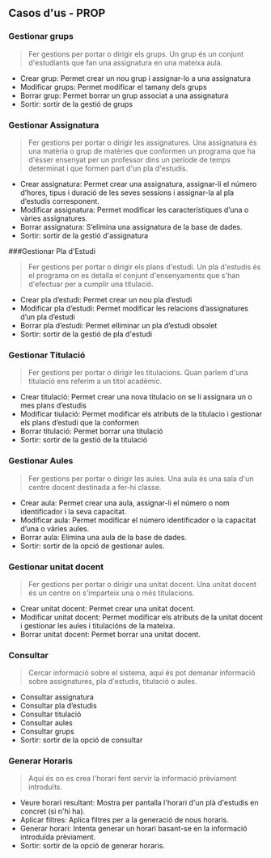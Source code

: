 ## Casos d'us - PROP 

### Gestionar grups

> Fer gestions per portar o dirigir els grups. Un grup és un conjunt d'estudiants que fan una assignatura en una mateixa aula.

- Crear grup: Permet crear un nou grup i assignar-lo a una assignatura
- Modificar grups: Permet modificar el tamany dels grups
- Borrar grup: Permet borrar un grup associat a una assignatura
- Sortir: sortir de la gestió de grups

### Gestionar Assignatura

> Fer gestions per portar o dirigir les assignatures. Una assignatura és una matèria o grup de matèries que conformen un programa que ha d'ésser ensenyat per un professor dins un període de temps determinat i que formen part d'un pla d'estudis. 

- Crear assignatura: Permet crear una assignatura, assignar-li el número d’hores, tipus i duració de les seves sessions i assignar-la al pla d’estudis corresponent.
- Modificar assignatura: Permet modificar les característiques d’una o vàries assignatures.
- Borrar assignatura: S’elimina una assignatura de la base de dades.
- Sortir: sortir de la gestió d'assignatura

###Gestionar Pla d'Estudi

> Fer gestions per portar o dirigir els plans d'estudi. Un pla d'estudis és el programa on es detalla el conjunt d'ensenyaments que s'han d'efectuar per a cumplir una titulació.

-  Crear pla d’estudi: Permet crear un nou pla d’estudi
- Modificar pla d’estudi: Permet modificar les relacions d’assignatures d’un pla d’estudi
- Borrar pla d’estudi: Permet elliminar un pla d’estudi obsolet
- Sortir: sortir de la gestió de pla d'estudi 

### Gestionar Titulació 

> Fer gestions per portar o dirigir les titulacions. Quan parlem d'una titulació ens referim a un titol acadèmic.

- Crear titulació: Permet crear una nova titulacio on se li assignara un o mes plans d’estudis
- Modificar tiulació: Permet modificar els atributs de la titulacio i gestionar els plans d’estudi que la conformen
- Borrar titulació: Permet borrar una titulació
- Sortir: sortir de la gestió de la titulació

### Gestionar Aules

> Fer gestions per portar o dirigir les aules. Una aula és una sala d'un centre docent destinada a fer-hi classe.

- Crear aula: Permet crear una aula, assignar-li el número o nom identificador i la seva capacitat.
-  Modificar aula: Permet modificar el número identificador o la capacitat d’una o vàries aules.
- Borrar aula: Elimina una aula de la base de dades.
- Sortir: sortir de la opció de gestionar aules.

### Gestionar unitat docent

> Fer gestions per portar o dirigir una unitat docent. Una unitat docent és un centre on s'imparteix una o més titulacions. 

- Crear unitat docent: Permet crear una unitat docent.
- Modificar unitat docent: Permet modificar els atributs de la unitat docent i gestionar les aules i titulacións de la mateixa. 
- Borrar unitat docent: Permet borrar una unitat docent.

### Consultar

> Cercar informació sobre el sistema, aquí és pot demanar informació sobre assignatures, pla d'estudis, titulació o aules.

- Consultar assignatura
- Consultar pla d’estudis
- Consultar titulació
- Consultar aules
- Consultar grups
- Sortir: sortir  de la opció de consultar 		 

### Generar Horaris

> Aquí és on es crea l'horari fent servir la informació prèviament introduïts.

- Veure horari resultant: Mostra per pantalla l'horari d'un plà d'estudis en concret (si n'hi ha). 
- Aplicar filtres: Aplica filtres per a la generació de nous horaris.
- Generar horari: Intenta generar un horari basant-se en la informació introduïda prèviament. 
- Sortir: sortir de la opció de generar horaris.
